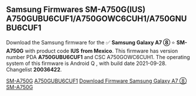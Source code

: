 <h2>Samsung Firmwares SM-A750G(IUS) A750GUBU6CUF1/A750GOWC6CUH1/A750GNUBU6CUF1</h2>
Download the Samsung firmware for the ✅ <strong>Samsung Galaxy A7 ⑧ </strong> ⭐ <strong>SM-A750G</strong> with product code <strong>IUS</strong> <strong> from Mexico</strong>. This firmware has version number PDA <strong>A750GUBU6CUF1</strong> and CSC A750GOWC6CUH1. The operating system of this firmware is Android Q , with build date 2021-09-28. Changelist <strong>20036422</strong>.


[SM-A750G](https://samfirm.shop/samsung/model/SM-A750G)
[A750GUBU6CUF1](https://samfirm.shop/samsung/pda/A750GUBU6CUF1)
[Download Firmware Samsung Galaxy A7 ⑧ SM-A750G](https://samfirm.shop/samsung/firmware/460057)
